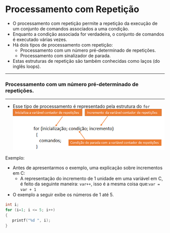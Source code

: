 # Processamento com Repetição
+ O processamento com repetição permite a repetição da execução de um conjunto de comandos associados a uma condição.
+ Enquanto a condição associada for verdadeira, o conjunto de comandos é executado várias vezes.
+ Há dois tipos de processamento com repetição: 
    + Processamento com um número pré-determinado de repetições.
    + Processamento com sinalizador de parada.
+ Estas estruturas de repetição são também conhecidas como laços (do inglês loops).

---
### Processamento com um número pré-determinado de repetições.
---
+ Esse tipo de processamento é representado pela estrutura do ```for```
![for](/markdowns/for.png)

Exemplo:
+ Antes de apresentarmos o exemplo, uma explicação sobre incrementos em C:
    + A representação do incremento de 1 unidade em uma variável em C, é feito da seguinte maneira: ```var++```, isso é a mesma coisa que:```var = var + 1```
+ O exemplo a seguir exibe os números de 1 até 5.
```C runnable
int i;
for (i=1; i <= 5; i++)
{
   printf("%d ", i);
}
```
 

